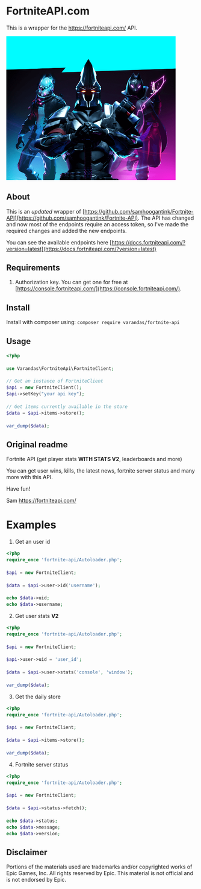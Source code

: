 # FortniteAPI.com

This is a wrapper for the https://fortniteapi.com/ API.
   
<img src="./extra/wallpaper.png" style="width: 450px" alt="logo">

## About

This is an *updated* wrapper of [https://github.com/samhoogantink/Fortnite-API](https://github.com/samhoogantink/Fortnite-API).
The API has changed and now most of the endpoints require an access token, so I've made the required changes and added the new
endpoints.

You can see the available endpoints here [https://docs.fortniteapi.com/?version=latest](https://docs.fortniteapi.com/?version=latest)

## Requirements

1. Authorization key. You can get one for free at [https://console.fortniteapi.com/](https://console.fortniteapi.com/).

## Install

Install with composer using: `composer require varandas/fortnite-api`

## Usage

```php
<?php

use Varandas\FortniteApi\FortniteClient;

// Get an instance of FortniteClient
$api = new FortniteClient();
$api->setKey("your api key");

// Get items currently available in the store
$data = $api->items->store();

var_dump($data);
```

## Original readme

Fortnite API (get player stats **WITH STATS V2**, leaderboards and more)

You can get user wins, kills, the latest news, fortnite server status and many more with this API.

Have fun!

Sam
https://fortniteapi.com/

# Examples

1. Get an user id
```php
<?php
require_once 'fortnite-api/Autoloader.php';

$api = new FortniteClient;

$data = $api->user->id('username');

echo $data->uid;
echo $data->username;
```

2. Get user stats **V2**
```php
<?php
require_once 'fortnite-api/Autoloader.php';

$api = new FortniteClient;

$api->user->uid = 'user_id';

$data = $api->user->stats('console', 'window');

var_dump($data);
```

3. Get the daily store
```php
<?php
require_once 'fortnite-api/Autoloader.php';

$api = new FortniteClient;

$data = $api->items->store();

var_dump($data);
```

4. Fortnite server status
```php
<?php
require_once 'fortnite-api/Autoloader.php';

$api = new FortniteClient;

$data = $api->status->fetch();

echo $data->status;
echo $data->message;
echo $data->version;
```

## Disclaimer

Portions of the materials used are trademarks and/or copyrighted works of Epic Games, Inc. All rights reserved by Epic. 
This material is not official and is not endorsed by Epic.
